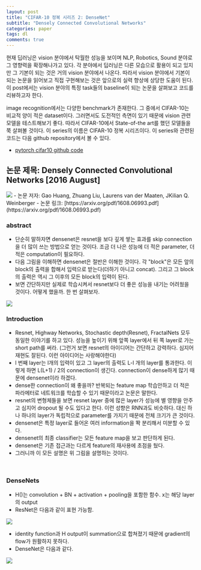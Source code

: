 ```yaml
---
layout: post
title: "CIFAR-10 정복 시리즈 2: DenseNet"
subtitle: "Densely Connected Convolutional Networks"
categories: paper
tags: dl
comments: true
---
```


현재 딥러닝은 vision 분야에서 탁월한 성능을 보이며 NLP, Robotics, Sound 분야로 그 영향력을 확장해나가고 있다. 각 분야에서 딥러닝은 다른 모습으로 활용이 되고 있지만 그 기본이 되는 것은 거의 vision 분야에서 나온다. 따라서 vision 분야에서 기본이 되는 논문을 읽어보고 직접 구현해보는 것은 앞으로의 실력 향상에 상당한 도움이 된다. 이 post에서는 vision 분야의 특정 task들의 baseline이 되는 논문을 살펴보고 코드를 리뷰하고자 한다. 

image recognition에서는 다양한 benchmark가 존재한다. 그 중에서 CIFAR-10는 비교적 양이 적은 dataset이다. 그러면서도 도전적인 측면이 있기 때문에 vision 관련 모델을 테스트해보기 좋다. 따라서 CIFAR-10에서 State-of-the art를 했던 모델들을 쭉 살펴볼 것이다. 이 series의 이름은 CIFAR-10 정복 시리즈이다. 이 series와 관련된 코드는 다음 github repository에서 볼 수 있다. 

- [pytorch cifar10 github code](https://github.com/dnddnjs/pytorch-cifar10) 


## 논문 제목: Densely Connected Convolutional Networks [2016 August]

<img src="https://www.dropbox.com/s/n7peav3s50ontg9/Screenshot%202018-10-11%2016.11.03.png?dl=1">
- 논문 저자: Gao Huang, Zhuang Liu, Laurens van der Maaten, JKilian Q. Weinberger
- 논문 링크: [https://arxiv.org/pdf/1608.06993.pdf](https://arxiv.org/pdf/1608.06993.pdf)

<br/>

### abstract
- 단순히 말하자면 densenet은 resnet을 보다 깊게 쌓는 효과를 skip connection을 더 많이 쓰는 방법으로 얻는 것이다. 조금 더 나은 성능에 더 적은 parameter, 더 적은 computation이 필요하다.
- 다음 그림을 이해하면 densenet은 절반은 이해한 것이다. 각 "block"은 모든 앞의 block의 출력을 합해서 입력으로 받는다(더하기 아니고 concat). 그리고 그 block의 출력은 역시 그 이후의 모든 block의 입력이 된다.
- 보면 간단하지만 실제로 학습시켜서 resnet보다 더 좋은 성능을 내기는 어려웠을 것이다. 어떻게 했을까. 한 번 살펴보자.

<img src="https://www.dropbox.com/s/qlw9b3vad5osrqa/Screenshot%202018-10-11%2016.16.10.png?dl=1">

<br/>

### Introduction
- Resnet, Highway Networks, Stochastic depth(Resnet), FractalNets 모두 동일한 이야기를 하고 있다. 성능을 높이기 위해 앞쪽 layer에서 뒤 쪽 layer로 가는 short path를 써라. (그런거 보면 resnet의 아이디어는 간단하고 강력하다. 심지어 재현도 잘된다. 이런 아이디어는 사랑해야한다)
- l 번째 layer는 l개의 입력이 있고 그 layer의 출력도 L-l 개의 layer를 통과한다. 이렇게 하면 L(L+1) / 2의 connection이 생긴다. connection이 dense하게 많기 때문에 densenet이라 하겠다. 
- dense한 connection이 왜 좋을까? 반복되는 feature map 학습안하고 더 적은 파라메터로 네트워크를 학습할 수 있기 때문이라고 논문은 말한다.
- resnet의 변형체들을 보면 resnet layer 중에 많은 layer가 성능에 별 영향을 안주고 심지어 dropout 될 수도 있다고 한다. 이런 성향은 RNN과도 비슷하다. 대신 하나 하나의 layer가 독립적으로 parameter를 가지기 때문에 전체 크기가 큰 것이다.
- densenet은 특정 layer로 들어온 여러 information을 똭 분리해서 미분할 수 있다. 
- densenet의 최종 classifier는 모든 feature map을 보고 판단하게 된다.
- densenet은 기존 접근과는 다르게 feature의 재사용에 초점을 뒀다.
- 그러니까 이 모든 설명은 위 그림을 설명하는 것이다.

<br/>

### DenseNets
- H()는 convolution + BN + activation + pooling을 포함한 함수. x는 해당 layer의 output
- ResNet은 다음과 같이 표현 가능함.
<img src="https://www.dropbox.com/s/kamnx4362ntgrsn/Screenshot%202018-10-11%2016.41.56.png?dl=1">

- identity function과 H output이 summation으로 합쳐졌기 때문에 gradient의 flow가 원활하지 못하다.
- DenseNet은 다음과 같다.
<img src="https://www.dropbox.com/s/nojzgv0hg5kg61u/Screenshot%202018-10-11%2016.44.59.png?dl=1">



